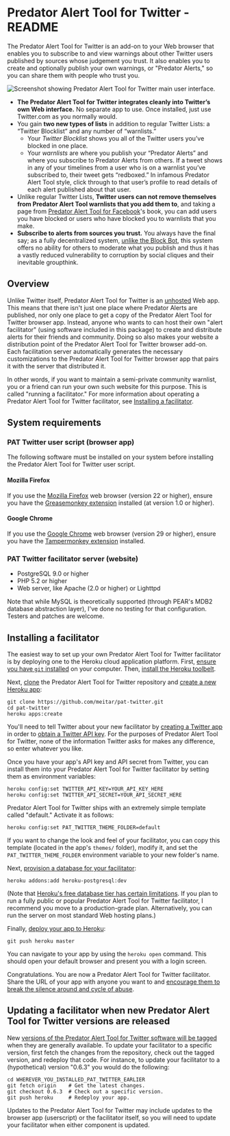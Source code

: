 # Predator Alert Tool for Twitter - README

The Predator Alert Tool for Twitter is an add-on to your Web browser that enables you to subscribe to and view warnings about other Twitter users published by sources whose judgement you trust. It also enables you to create and optionally publish your own warnings, or "Predator Alerts," so you can share them with people who trust you.

![Screenshot showing Predator Alert Tool for Twitter main user interface.](http://maymay.net/blog/wp-content/uploads/2014/05/predator-alert-tool-for-twitter-mockup.png)

* **The Predator Alert Tool for Twitter integrates cleanly into Twitter’s own Web interface.** No separate app to use. Once installed, just use Twitter.com as you normally would.
* You gain **two new types of lists** in addition to regular Twitter Lists: a “Twitter Blocklist” and any number of “warnlists.”
    * Your *Twitter Blocklist* shows you all of the Twitter users you’ve blocked in one place.
    * Your *warnlists* are where you publish your “Predator Alerts” and where you subscribe to Predator Alerts from others. If a tweet shows in any of your timelines from a user who is on a warnlist you’ve subscribed to, their tweet gets “redboxed.” In infamous Predator Alert Tool style, click through to that user’s profile to read details of each alert published about that user.
* Unlike regular Twitter Lists, **Twitter users can not remove themselves from Predator Alert Tool warnlists that you add them to**, and taking a page from [Predator Alert Tool for Facebook](https://github.com/meitar/pat-facebook/#readme)'s book, you can add users you have blocked or users who have blocked you to warnlists that you make.
* **Subscribe to alerts from sources you trust.** You always have the final say; as a fully decentralized system, [unlike the Block Bot](http://days.maybemaimed.com/post/76147235230/brainstorm-predator-alert-tool-for-craigslist), this system offers no ability for others to moderate what you publish and thus it has a vastly reduced vulnerability to corruption by social cliques and their inevitable groupthink.

## Overview

Unlike Twitter itself, Predator Alert Tool for Twitter is an [unhosted](http://unhosted.org/) Web app. This means that there isn't just one place where Predator Alerts are published, nor only one place to get a copy of the Predator Alert Tool for Twitter browser app. Instead, anyone who wants to can host their own "alert facilitator" (using software included in this package) to create and distribute alerts for their friends and community. Doing so also makes your website a distribution point of the Predator Alert Tool for Twitter browser add-on. Each facilitation server automatically generates the necessary customizations to the Predator Alert Tool for Twitter browser app that pairs it with the server that distributed it.

In other words, if you want to maintain a semi-private community warnlist, you or a friend can run your own such website for this purpose. This is called "running a facilitator." For more information about operating a Predator Alert Tool for Twitter facilitator, see [Installing a facilitator](#installing-a-facilitator).

## System requirements

### PAT Twitter user script (browser app)

The following software must be installed on your system before installing the Predator Alert Tool for Twitter user script.

#### Mozilla Firefox

If you use the [Mozilla Firefox](http://getfirefox.com/) web browser (version 22 or higher), ensure you have the [Greasemonkey extension](https://addons.mozilla.org/en-US/firefox/addon/greasemonkey/) installed (at version 1.0 or higher).

#### Google Chrome

If you use the [Google Chrome](https://chrome.google.com/) web browser (version 29 or higher), ensure you have the [Tampermonkey extension](https://chrome.google.com/webstore/detail/tampermonkey/dhdgffkkebhmkfjojejmpbldmpobfkfo) installed.

### PAT Twitter facilitator server (website)

* PostgreSQL 9.0 or higher
* PHP 5.2 or higher
* Web server, like Apache (2.0 or higher) or Lighttpd

Note that while MySQL is theoretically supported (through PEAR's MDB2 database abstraction layer), I've done no testing for that configuration. Testers and patches are welcome.

## Installing a facilitator

The easiest way to set up your own Predator Alert Tool for Twitter facilitator is by deploying one to the Heroku cloud application platform. First, [ensure you have `git` installed](https://help.github.com/articles/set-up-git) on your computer. Then, [install the Heroku toolbelt](https://toolbelt.heroku.com/).

Next, [clone](http://git-scm.com/book/en/Git-Basics-Getting-a-Git-Repository#Cloning-an-Existing-Repository) the Predator Alert Tool for Twitter repository and [create a new Heroku app](https://devcenter.heroku.com/articles/creating-apps):

    git clone https://github.com/meitar/pat-twitter.git
    cd pat-twitter
    heroku apps:create

You'll need to tell Twitter about your new facilitator by [creating a Twitter app](https://twitter.com/login?redirect_after_login=https%3A//apps.twitter.com/app/new) in order to [obtain a Twitter API key](https://dev.twitter.com/docs/faq#7447). For the purposes of Predator Alert Tool for Twitter, none of the information Twitter asks for makes any difference, so enter whatever you like.

Once you have your app's API key and API secret from Twitter, you can install them into your Predator Alert Tool for Twitter facilitator by setting them as environment variables:

    heroku config:set TWITTER_API_KEY=YOUR_API_KEY_HERE
    heroku config:set TWITTER_API_SECRET=YOUR_API_SECRET_HERE

Predator Alert Tool for Twitter ships with an extremely simple template called "default." Activate it as follows:

    heroku config:set PAT_TWITTER_THEME_FOLDER=default

If you want to change the look and feel of your facilitator, you can copy this template (located in the app's `themes/` folder), modify it, and set the `PAT_TWITTER_THEME_FOLDER` environment variable to your new folder's name.

Next, [provision a database for your facilitator](https://devcenter.heroku.com/articles/heroku-postgresql#provisioning-the-add-on):

    heroku addons:add heroku-postgresql:dev

(Note that [Heroku's free database tier has certain limitations](https://devcenter.heroku.com/articles/heroku-postgres-plans). If you plan to run a fully public or popular Predator Alert Tool for Twitter facilitator, I recommend you move to a production-grade plan. Alternatively, you can run the server on most standard Web hosting plans.)

Finally, [deploy your app to Heroku](https://devcenter.heroku.com/articles/git#deploying-code):

    git push heroku master

You can navigate to your app by using the `heroku open` command. This should open your default browser and present you with a login screen.

Congratulations. You are now a Predator Alert Tool for Twitter facilitator. Share the URL of your app with anyone you want to and [encourage them to break the silence around and cycle of abuse](https://github.com/meitar/pat-facebook/wiki/How-to-help).

## Updating a facilitator when new Predator Alert Tool for Twitter versions are released

New [versions of the Predator Alert Tool for Twitter software will be tagged](https://github.com/meitar/pat-twitter/releases) when they are generally available. To update your facilitator to a specific version, first fetch the changes from the repository, check out the tagged version, and redeploy that code. For instance, to update your facilitator to a (hypothetical) version "0.6.3" you would do the following:

    cd WHEREVER_YOU_INSTALLED_PAT_TWITTER_EARLIER
    git fetch origin    # Get the latest changes.
    git checkout 0.6.3  # Check out a specific version.
    git push heroku     # Redeploy your app.

Updates to the Predator Alert Tool for Twitter may include updates to the browser app (userscript) or the facilitator itself, so you will need to update your facilitator when either component is updated.
